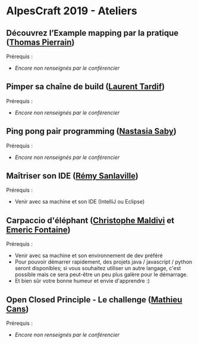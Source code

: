# AlpesCraft 2019 - Ateliers


## Découvrez l’Example mapping par la pratique ([Thomas Pierrain](https://github.com/tpierrain))

Prérequis :
- *Encore non renseignés par le conférencier*

## Pimper sa chaîne de build ([Laurent Tardif]())

Prérequis :
- *Encore non renseignés par le conférencier*

## Ping pong pair programming ([Nastasia Saby](https://github.com/NastasiaS))

Prérequis :
- *Encore non renseignés par le conférencier*

## Maîtriser son IDE ([Rémy Sanlaville](https://github.com/sanlaville))

Prérequis :
- Venir avec sa machine et son IDE (IntelliJ ou Eclipse)

## Carpaccio d'éléphant ([Christophe Maldivi](https://github.com/ChristopheMaldivi) et [Emeric Fontaine](https://github.com/EmericFo))

Prérequis :
- Venir avec sa machine et son environnement de dev préféré
- Pour pouvoir démarrer rapidement, des projets java / javascript / python seront disponibles; si vous souhaitez utiliser un autre langage, c'est possible mais ce sera peut-être un peu plus galère pour le démarrage.
- Et bien sûr votre bonne humeur et envie d'apprendre :)


## Open Closed Principle - Le challenge ([Mathieu Cans](https://github.com/mathieucans))

Prérequis :
- *Encore non renseignés par le conférencier*
